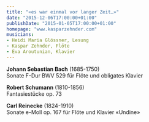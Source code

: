 ```yaml
---
title: "«es war einmal vor langer Zeit…»"
date: "2015-12-06T17:00:00+01:00"
publishDate: "2015-01-05T17:00:00+01:00"
homepage: "www.kasparzehnder.com"
musicians:
- Heidi Maria Glössner, Lesung
- Kaspar Zehnder, Flöte
- Eva Aroutunian, Klavier
---
```


__Johann Sebastian Bach__ (1685-1750)  
Sonate F-Dur BWV 529 für Flöte und obligates Klavier

__Robert Schumann__ (1810-1856)  
Fantasiestücke op. 73

__Carl Reinecke__ (1824-1910)  
Sonate e-Moll op. 167 für Flöte und Klavier «Undine»
